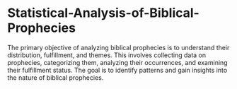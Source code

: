 # Statistical-Analysis-of-Biblical-Prophecies
The primary objective of analyzing biblical prophecies is to understand their distribution, fulfillment, and themes. This involves collecting data on prophecies, categorizing them, analyzing their occurrences, and examining their fulfillment status. The goal is to identify patterns and gain insights into the nature of biblical prophecies.
